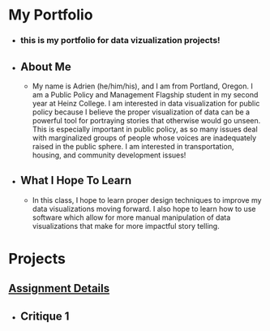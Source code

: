 # My Portfolio
  - ### this is my portfolio for data vizualization projects!

  - ## About Me
    - My name is Adrien (he/him/his), and I am from Portland, Oregon. I am a Public Policy and Management Flagship student in my second year at Heinz College. I am interested in data visualization for public policy because I believe the proper visualization of data can be a powerful tool for portraying stories that otherwise would go unseen. This is especially important in public policy, as so many issues deal with marginalized groups of people whose voices are inadequately raised in the public sphere. I am interested in transportation, housing, and community development issues!

  - ## What I Hope To Learn
    - In this class, I hope to learn proper design techniques to improve my data visualizations moving forward. I also hope to learn how to use software which allow for more manual manipulation of data visualizations that make for more impactful story telling. 


# Projects
## [Assignment Details](assignment_details.md)

- ## Critique 1
